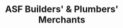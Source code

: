 ---
title: "ASF Builders' & Plumbers' Merchants"
url: /birmingham/asf-builders-und-plumbers-merchants/
shop: Baumarkt
---